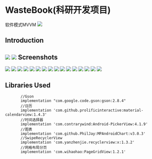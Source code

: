 WasteBook(科研开发项目)
=========================
软件模式MVVM
![](screenshots/mvvm.png)

Introduction
------------
![](screenshots/000.png)
![](screenshots/001.png)
Screenshots
-----------

![](screenshots/00.png) ![](screenshots/01.png)
![](screenshots/10.png) ![](screenshots/11.png) ![](screenshots/12.png)
![](screenshots/21.png) ![](screenshots/22.png)
![](screenshots/30.png) ![](screenshots/31.png) ![](screenshots/32.png)
![](screenshots/40.png)
![](screenshots/50.png) ![](screenshots/51.png) ![](screenshots/52.png)
![](screenshots/60.png) ![](screenshots/61.png)

Libraries Used
--------------
```
       //Gson
       implementation "com.google.code.gson:gson:2.8.4"
       //日历
       implementation 'com.github.prolificinteractive:material-calendarview:1.4.3'
       //时间选择器
       implementation 'com.contrarywind:Android-PickerView:4.1.9'
       //图表
       implementation 'com.github.PhilJay:MPAndroidChart:v3.0.3'
       //SwipeRecyclerView
       implementation 'com.yanzhenjie.recyclerview:x:1.3.2'
       //网格布局分页
       implementation 'com.wihaohao:PageGridView:1.2.1'

```